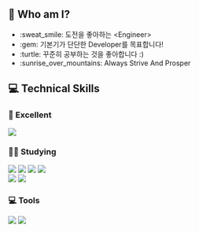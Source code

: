 ## 🌟 Who am I?

<ul>
  <li>:sweat_smile: 도전을 좋아하는 &lt;Engineer&gt; </li>
  <li>:gem: 기본기가 단단한 Developer를 목표합니다! </li>
  <li>:turtle: 꾸준히 공부하는 것을 좋아합니다 :) </li>
  <li>:sunrise_over_mountains: Always Strive And Prosper </li>
</ul>


## 💻 Technical Skills
    
### 🌺 Excellent
<img src="https://img.shields.io/badge/Python-3776AB.svg?style=flat&logo=Python&logoColor=white"/> 

### 🧗‍♂️ Studying
<img src="https://img.shields.io/badge/Java-3776AB.svg?style=flat&logo=Java&logoColor=white"/>  <img src="https://img.shields.io/badge/Kafka-231F20.svg?style=flat&logo=Apache-Kafka&logoColor=white"/>  <img src="https://img.shields.io/badge/Git-F05032.svg?style=flat&logo=git&logoColor=white"/>  <img src="https://img.shields.io/badge/Docker-2496ED.svg?style=flat&logo=Docker&logoColor=white"/>    
<img src="https://img.shields.io/badge/-Hive-FDEE21.svg?style=flat&logo=Apache-Hive&logoColor=black"/>  <img src="https://img.shields.io/badge/-Airflow-green.svg?style=flat&logo=Apache-Airflow&logoColor=black"/>
### 💻 Tools
<img src="https://img.shields.io/badge/Visual%20Studio%20Code-007ACC.svg?style=flat&logo=Visual-Studio-Code&logoColor=white"/>  <img src="https://img.shields.io/badge/-jupyter-lightgrey.svg?style=flat&logo=jupyter&logoColor=orange"/>  



<!-- <img src="https://img.shields.io/badge/Android%20Studio-3DDC84.svg?style=flat&logo=Android-Studio&logoColor=white"/> -->

